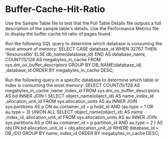 # Buffer-Cache-Hit-Ratio
Use the Sample Table file to test that the Full Table Details file outputs a full description of the sample table's details. Use the Performance Metrics file to display the buffer cache hit ratio of pages found.

Run the following SQL query to determine which database is consuming the most amount of memory: 
SELECT
CASE database_id
WHEN 32767 THEN 'ResourceDb'
ELSE db_name(database_id)
END AS database_name, COUNT(1)/128 AS megabytes_in_cache
FROM sys.dm_os_buffer_descriptors
GROUP BY DB_NAME(database_id) ,database_id
ORDER BY megabytes_in_cache DESC;

Run the following query in a specific database to determine which table or index is consuming the most memory:
SELECT COUNT(1)/128 AS megabytes_in_cache
,name ,index_id
FROM sys.dm_os_buffer_descriptors AS bd
INNER JOIN
(
SELECT object_name(object_id) AS name
,index_id ,allocation_unit_id
FROM sys.allocation_units AS au
INNER JOIN sys.partitions AS p
ON au.container_id = p.hobt_id
AND (au.type = 1 OR au.type = 3)
UNION ALL
SELECT object_name(object_id) AS name
,index_id, allocation_unit_id
FROM sys.allocation_units AS au
INNER JOIN sys.partitions AS p
ON au.container_id = p.partition_id
AND au.type = 2
) AS obj
ON bd.allocation_unit_id = obj.allocation_unit_id
WHERE database_id = DB_ID()
GROUP BY name, index_id
ORDER BY megabytes_in_cache DESC;